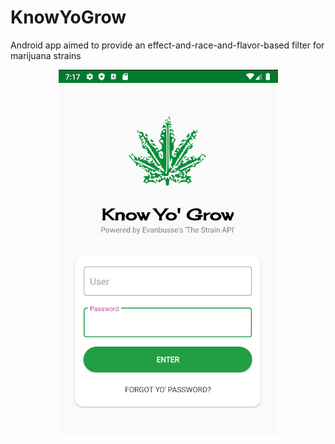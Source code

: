 # KnowYoGrow
Android app aimed to provide an effect-and-race-and-flavor-based filter for marijuana strains

<p align="center">
  <img src="https://github.com/Jose-Develaw/KnowYoGrow/blob/master/cap.PNG">
</p>
